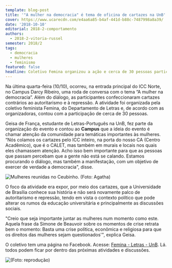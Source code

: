 ```yaml
---
template: blog-post
title: '"A mulher na democracia" é tema de oficina de cartazes na UnB'
cover: https://www.ucarecdn.com/e4aa6a85-b4af-441d-b88c-7487998a8a39/
date: '2018-10-10'
editorial: 2018-2-comportamento
authors:
  - 2018-2-vitoria-russel
semester: 2018/2
tags:
  - democracia
  - mulheres
  - feminismo
featured: false
headline: Coletivo Femina organizou a ação e cerca de 30 pessoas participaram
---
```

Na última quarta-feira (10/10), ocorreu, na entrada principal do ICC Norte, no Campus Darcy Ribeiro, uma roda de conversa com o tema “A mulher na democracia”. Além do diálogo, as participantes confeccionaram cartazes contrários ao autoritarismo e à repressão. A atividade foi organizada pela coletivo feminista Femina, do Departamento de Letras e, de acordo com as organizadoras, contou com a participação de cerca de 30 pessoas.

Geisa de França, estudante de Letras-Português na UnB, fez parte da organização do evento e contou ao **Campus** que a ideia do evento é chamar atenção da comunidade para temáticas importantes às mulheres. “Nós colamos os cartazes pelo ICC inteiro, na porta do nosso CA (Centro Acadêmico), que é o CALET, mas também em murais e locais nos quais eles chamassem atenção. Acho isso bem importante para que as pessoas que passam percebam que a gente não está se calando. Estamos procurando o diálogo, mas também a manifestação, com um objetivo de exercer de verdade a democracia", disse.

![Mulheres reunidas no Ceubinho. (Foto: Agatha)](https://www.ucarecdn.com/e4aa6a85-b4af-441d-b88c-7487998a8a39/)

O foco da atividade era expor, por meio dos cartazes, que a Universidade de Brasília conhece sua história e não será novamente palco de autoritarismo e repressão, tendo em vista o contexto político que pode alterar os rumos da educação universitária e principalmente as discussões sociais.

"Creio que seja importante juntar as mulheres num momento como este. Aquela frase da Simone de Beauvoir sobre os momentos de crise retrata bem o momento: Basta uma crise política, econômica e religiosa para que os direitos das mulheres sejam questionados'", explica Geisa.

O coletivo tem uma página no Facebook. Acesse: [Femina - Letras - UnB](https://www.facebook.com/pages/category/Cause/Femina-Letras-UnB-293244118124587/). Lá. todos podem ficar por dentro das próximas atividades e discussões.

![(Foto: reprodução)](https://www.ucarecdn.com/ac284138-db57-4601-a650-13142597739b/)

